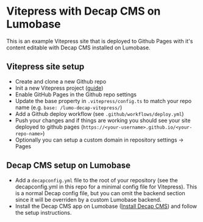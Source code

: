 # Vitepress with Decap CMS on Lumobase

This is an example Vitepress site that is deployed to Github Pages with it's content editable with Decap CMS installed on Lumobase.

## Vitepress site setup

- Create and clone a new Github repo
- Init a new Vitepress project ([guide](https://vitepress.dev/guide/getting-started))
- Enable GitHub Pages in the Github repo settings
- Update the base property in `.vitepress/config.ts` to match your repo name (e.g. `base: /lumo-decap-vitepress/`)
- Add a Github deploy workflow (see `.github/workflows/deploy.yml`)
- Push your changes and if things are working you should see your site deployed to github pages (`https://<your-username>.github.io/<your-repo-name>`)
- Optionally you can setup a custom domain in repository settings -> Pages

## Decap CMS setup on Lumobase
- Add a `decapconfig.yml` file to the root of your repository (see the decapconfig.yml in this repo for a minimal config file for Vitepress). This is a normal Decap config file, but you can omit the backend section since it will be overriden by a custom Lumobase backend.
- Install the Decap CMS app on Lumobase ([Install Decap CMS](https://lumoapps.me/dash?appUrl=https%3A%2F%2Fgithub.com%2Fsimonbengtsson%2Flumo-decap%2Freleases%2Flatest%2Fdownload%2Fapp.lumo)) and follow the setup instructions.
